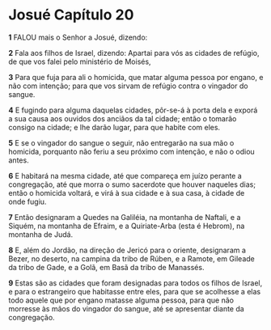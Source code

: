 # Josué Capítulo 20

**1** 	FALOU mais o Senhor a Josué, dizendo:

**2** 	Fala aos filhos de Israel, dizendo: Apartai para vós as cidades de refúgio, de que vos falei pelo ministério de Moisés,

**3** 	Para que fuja para ali o homicida, que matar alguma pessoa por engano, e não com intenção; para que vos sirvam de refúgio contra o vingador do sangue.

**4** 	E fugindo para alguma daquelas cidades, pôr-se-á à porta dela e exporá a sua causa aos ouvidos dos anciãos da tal cidade; então o tomarão consigo na cidade; e lhe darão lugar, para que habite com eles.

**5** 	E se o vingador do sangue o seguir, não entregarão na sua mão o homicida, porquanto não feriu a seu próximo com intenção, e não o odiou antes.

**6** 	E habitará na mesma cidade, até que compareça em juízo perante a congregação, até que morra o sumo sacerdote que houver naqueles dias; então o homicida voltará, e virá à sua cidade e à sua casa, à cidade de onde fugiu.

**7** 	Então designaram a Quedes na Galiléia, na montanha de Naftali, e a Siquém, na montanha de Efraim, e a Quiriate-Arba (esta é Hebrom), na montanha de Judá.

**8** 	E, além do Jordão, na direção de Jericó para o oriente, designaram a Bezer, no deserto, na campina da tribo de Rúben, e a Ramote, em Gileade da tribo de Gade, e a Golã, em Basã da tribo de Manassés.

**9** 	Estas são as cidades que foram designadas para todos os filhos de Israel, e para o estrangeiro que habitasse entre eles, para que se acolhesse a elas todo aquele que por engano matasse alguma pessoa, para que não morresse às mãos do vingador do sangue, até se apresentar diante da congregação.

